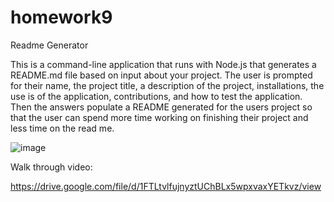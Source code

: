 # homework9
Readme Generator

This is a command-line application that runs with Node.js that generates a README.md file based on input about your project. The user is prompted for their name, the project title, a description of the project, installations, the use is of the application, contributions, and how to test the application. Then the answers populate a README generated for the users project so that the user can spend more time working on finishing their project and less time on the read me.


![image](https://user-images.githubusercontent.com/73563078/108572945-6d2ff680-72e1-11eb-8456-e49c041f22b8.png)


Walk through video:

https://drive.google.com/file/d/1FTLtvlfujnyztUChBLx5wpxvaxYETkvz/view
